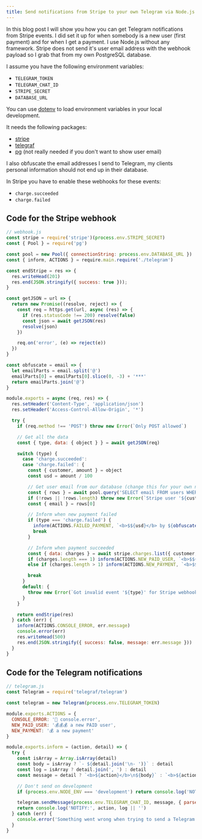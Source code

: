 ```yaml
---
title: Send notifications from Stripe to your own Telegram via Node.js
---
```


In this blog post I will show you how you can get Telegram notifications from Stripe events. I did set it up for when somebody is a new user (first payment) and for when I get a payment. I use Node.js without any framework. Stripe does not send it's user email address with the webhook payload so I grab that from my own PostgreSQL database.

I assume you have the following environment variables:

- `TELEGRAM_TOKEN`
- `TELEGRAM_CHAT_ID`
- `STRIPE_SECRET`
- `DATABASE_URL`

You can use [dotenv](https://www.npmjs.com/package/dotenv) to load environment variables in your local development.

It needs the following packages:

- [stripe](https://www.npmjs.com/package/stripe)
- [telegraf](https://www.npmjs.com/package/telegraf)
- [pg](https://www.npmjs.com/package/pg) (not really needed if you don't want to show user email)

I also obfuscate the email addresses I send to Telegram, my clients personal information should not end up in their database.

In Stripe you have to enable these webhooks for these events:

- `charge.succeeded`
- `charge.failed`

## Code for the Stripe webhook

```js
// webhook.js
const stripe = require('stripe')(process.env.STRIPE_SECRET)
const { Pool } = require('pg')

const pool = new Pool({ connectionString: process.env.DATABASE_URL })
const { inform, ACTIONS } = require.main.require('./telegram')

const endStripe = res => {
  res.writeHead(201)
  res.end(JSON.stringify({ success: true }));
}

const getJSON = url => {
  return new Promise((resolve, reject) => {
    const req = https.get(url, async (res) => {
      if (res.statusCode !== 200) resolve(false)
      const json = await getJSON(res)
      resolve(json)
    })

    req.on('error', (e) => reject(e))
  })
}

const obfuscate = email => {
  let emailParts = email.split('@')
  emailParts[0] = emailParts[0].slice(0, -3) + '***'
  return emailParts.join('@')
}

module.exports = async (req, res) => {
  res.setHeader('Content-Type', 'application/json')
  res.setHeader('Access-Control-Allow-Origin', '*')

  try {
    if (req.method !== 'POST') throw new Error(`Only POST allowed`)

    // Get all the data
    const { type, data: { object } } = await getJSON(req)

    switch (type) {
      case 'charge.succeeded':
      case 'charge.failed': {
        const { customer, amount } = object
        const usd = amount / 100

        // Get user email from our database (change this for your own needs)
        const { rows } = await pool.query('SELECT email FROM users WHERE stripe_userid = $1', [customer])
        if (!rows || !rows.length) throw new Error(`Stripe user '${customer}' not found in our data to send '${type}' alert`)
        const { email } = rows[0]

        // Inform when new payment failed
        if (type === 'charge.failed') {
          inform(ACTIONS.FAILED_PAYMENT, `<b>$${usd}</b> by ${obfuscate(email)}`)
          break
        }

        // Inform when payment succeeded
        const { data: charges } = await stripe.charges.list({ customer, status: 'succeeded' })
        if (charges.length === 1) inform(ACTIONS.NEW_PAID_USER, `<b>$${usd}</b> by ${obfuscate(email)}`)
        else if (charges.length > 1) inform(ACTIONS.NEW_PAYMENT, `<b>$${usd}</b> by ${obfuscate(email)}`)

        break
      }
      default: {
        throw new Error(`Got invalid event '${type}' for Stripe webhook`)
      }
    }

    return endStripe(res)
  } catch (err) {
    inform(ACTIONS.CONSOLE_ERROR, err.message)
    console.error(err)
    res.writeHead(500)
    res.end(JSON.stringify({ success: false, message: err.message }))
  }
}
```

## Code for the Telegram notifications

```js
// telegram.js
const Telegram = require('telegraf/telegram')

const telegram = new Telegram(process.env.TELEGRAM_TOKEN)

module.exports.ACTIONS = {
  CONSOLE_ERROR: '🚨 console.error',
  NEW_PAID_USER: '💰💰💰 a new PAID user',
  NEW_PAYMENT: '💰 a new payment'
}

module.exports.inform = (action, detail) => {
  try {
    const isArray = Array.isArray(detail)
    const body = isArray ? `- ${detail.join('\n- ')}` : detail
    const log = isArray ? detail.join(', ') : detail
    const message = detail ? `<b>${action}</b>\n${body}` : `<b>${action}</b>`

    // Don't send on development
    if (process.env.NODE_ENV === 'development') return console.log('NOTIFY:', action, log || '')

    telegram.sendMessage(process.env.TELEGRAM_CHAT_ID, message, { parse_mode: 'html' })
    return console.log('NOTIFY:', action, log || '')
  } catch (err) {
    console.error('Something went wrong when trying to send a Telegram notification', err)
  }
}
```
